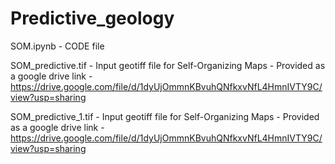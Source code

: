 # Predictive_geology

SOM.ipynb - CODE file

SOM_predictive.tif - Input geotiff file for Self-Organizing Maps - Provided as a google drive link - https://drive.google.com/file/d/1dyUjOmmnKBvuhQNfkxvNfL4HmnIVTY9C/view?usp=sharing

SOM_predictive_1.tif -  Input geotiff file for Self-Organizing Maps - Provided as a google drive link - https://drive.google.com/file/d/1dyUjOmmnKBvuhQNfkxvNfL4HmnIVTY9C/view?usp=sharing

